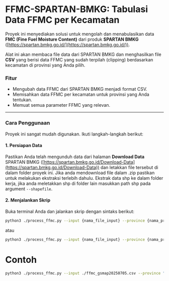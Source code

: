 # FFMC-SPARTAN-BMKG: Tabulasi Data FFMC per Kecamatan

Proyek ini menyediakan solusi untuk mengolah dan menabulasikan data **FMC (Fine Fuel Moisture Content)** dari produk **SPARTAN BMKG** ([https://spartan.bmkg.go.id/](https://spartan.bmkg.go.id/)).

Alat ini akan membaca file data dari SPARTAN BMKG dan menghasilkan file **CSV** yang berisi data FFMC yang sudah terpilah (clipping) berdasarkan kecamatan di provinsi yang Anda pilih.

### Fitur

* Mengubah data FFMC dari SPARTAN BMKG menjadi format CSV.
* Memisahkan data FFMC per kecamatan untuk provinsi yang Anda tentukan.
* Memuat semua parameter FFMC yang relevan.

---

### Cara Penggunaan

Proyek ini sangat mudah digunakan. Ikuti langkah-langkah berikut:

#### 1. Persiapan Data

Pastikan Anda telah mengunduh data dari halaman **Download Data** SPARTAN BMKG ([https://spartan.bmkg.go.id/Download-Data](https://spartan.bmkg.go.id/Download-Data)) dan letakkan file tersebut di dalam folder proyek ini. Jika anda mendownload file dalam .zip pastikan untuk melakukan ekstraksi terlebih dahulu.
Ekstrak data shp ke dalam folder kerja, jika anda meletakkan shp di folder lain masukkan path shp pada argument `--shapefile`.

#### 2. Menjalankan Skrip

Buka terminal Anda dan jalankan skrip dengan sintaks berikut:

```bash
python3 ./process_ffmc.py --input {nama_file_input} --province {nama_provinsi}
```
atau
```bash
python3 ./process_ffmc.py --input {nama_file_input} --province {nama_provinsi} --shapefile {path_shapefile}
```

# Contoh
```bash
python3 ./process_ffmc.py --input ./ffmc_gsmap20250705.csv --province "KALIMANTAN BARAT"
```


